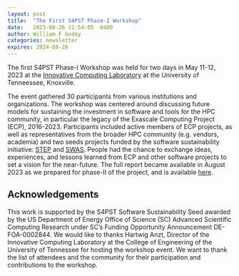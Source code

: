 ```yaml
---
layout: post
title:  "The First S4PST Phase-I Workshop"
date:   2023-08-26 11:54:05 -0400
author: William F Godoy
categories: newsletter
expires: 2024-08-26
---
```


The first S4PST Phase-I Workshop was held for two days in May 11-12, 2023 at the [Innovative Computing Laboratory](https://icl.utk.edu/) at the University of Tenneessee, Knoxville.

The event gathered 30 participants from various institutions and organizations. The workshop was centered around discussing future models for sustaining the investment in software and tools for the HPC community, in particular the legacy of the Exascale Computing Project (ECP), 2016-2023. Participants included active members of ECP projects, as well as representatives from the broader HPC community (e.g. vendors, academia) and two seeds projects funded by the software sustainability initiative: [STEP](https://ascr-step.org/) and [SWAS](https://swas.center/). People had the chance to exchange ideas, experiences, and lessons learned from ECP and other software projects to set a vision for the near-future. The full report became available in August 2023 as we prepared for phase-II of the project, and is available [here](https://ornl.github.io/events/2023-06-20-S4PST-files/S4PST-May-Workshop-Report.pdf).


## Acknowledgements
This work is supported by the S4PST Software Sustainability Seed awarded by the US Department of Energy Office of Science (SC) Advanced Scientific Computing Research under SC’s Funding Opportunity Announcement
DE-FOA-0002844. We would like to thanks Hartwig Anzt, Director of the Innovative Computing Laboratory at the College of Engineering of the University of Tennessee for hosting the workshop event. We want to thank the list of attendees and the community for their participation and contributions to the workshop.
